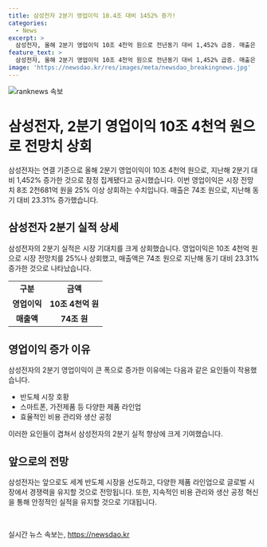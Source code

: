 ```yaml
---
title: 삼성전자 2분기 영업이익 10.4조 대비 1452% 증가!
categories:
  - News
excerpt: >
  삼성전자, 올해 2분기 영업이익 10조 4천억 원으로 전년동기 대비 1,452% 급증. 매출은 74조 원으로 23.31% 성장
feature_text: >
  삼성전자, 올해 2분기 영업이익 10조 4천억 원으로 전년동기 대비 1,452% 급증. 매출은 74조 원으로 23.31% 성장
image: 'https://newsdao.kr/res/images/meta/newsdao_breakingnews.jpg'
---
```


<p><img src="https://newsdao.kr/res/images/meta/newsdao_breakingnews.jpg" alt="ranknews 속보" /></p>

<h1>삼성전자, 2분기 영업이익 10조 4천억 원으로 전망치 상회</h1>

<p data-ke-size="size16">삼성전자는 연결 기준으로 올해 2분기 영업이익이 10조 4천억 원으로, 지난해 2분기 대비 1,452% 증가한 것으로 잠정 집계됐다고 공시했습니다. 이번 영업이익은 시장 전망치 8조 2천681억 원을 25% 이상 상회하는 수치입니다. 매출은 74조 원으로, 지난해 동기 대비 23.31% 증가했습니다.</p>

<h2 data-ke-size="size26">삼성전자 2분기 실적 상세</h2>

<p data-ke-size="size16">삼성전자의 2분기 실적은 시장 기대치를 크게 상회했습니다. 영업이익은 10조 4천억 원으로 시장 전망치를 25%나 상회했고, 매출액은 74조 원으로 지난해 동기 대비 23.31% 증가한 것으로 나타났습니다.</p>

<table>
<tbody>
<tr>
<td style="text-align: center; height: 17px;"><b>구분</b></td>
<td style="text-align: center; height: 17px;"><b>금액</b></td>
</tr>
<tr>
<td style="text-align: center; height: 17px;"><b>영업이익</b></td>
<td style="text-align: center; height: 17px;"><b>10조 4천억 원</b></td>
</tr>
<tr>
<td style="text-align: center; height: 17px;"><b>매출액</b></td>
<td style="text-align: center; height: 17px;"><b>74조 원</b></td>
</tr>
</tbody>
</table>

<p data-ke-size="size16"></p>

<h2 data-ke-size="size26">영업이익 증가 이유</h2>

<p data-ke-size="size16">삼성전자의 2분기 영업이익이 큰 폭으로 증가한 이유에는 다음과 같은 요인들이 작용했습니다.</p>

<ul>
<li>반도체 시장 호황</li>
<li>스마트폰, 가전제품 등 다양한 제품 라인업</li>
<li>효율적인 비용 관리와 생산 공정</li>
</ul>

<p data-ke-size="size16">이러한 요인들이 겹쳐서 삼성전자의 2분기 실적 향상에 크게 기여했습니다.</p>

<h2 data-ke-size="size26">앞으로의 전망</h2>

<p data-ke-size="size16">삼성전자는 앞으로도 세계 반도체 시장을 선도하고, 다양한 제품 라인업으로 글로벌 시장에서 경쟁력을 유지할 것으로 전망됩니다. 또한, 지속적인 비용 관리와 생산 공정 혁신을 통해 안정적인 실적을 유지할 것으로 기대됩니다.</p>

<p data-ke-size="size16">&nbsp;</p>
실시간 뉴스 속보는, <a href="https://newsdao.kr" rel="dofollow">https://newsdao.kr</a>


